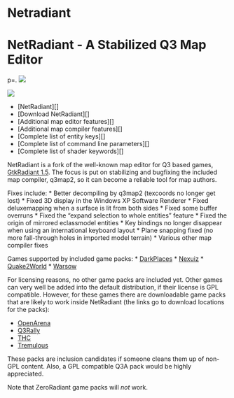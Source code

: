 Netradiant
==========

NetRadiant - A Stabilized Q3 Map Editor
=======================================

p=. ![](logo.jpg)

![](>radiant.jpg)

-   [NetRadiant][]
-   [Download NetRadiant][]
-   [Additional map editor features][]
-   [Additional map compiler features][]
-   [Complete list of entity keys][]
-   [Complete list of command line parameters][]
-   [Complete list of shader keywords][]

NetRadiant is a fork of the well-known map editor for Q3 based games, [GtkRadiant 1.5](http://zerowing.idsoftware.com/viewcvs/radiant/GtkRadiant/branches/1.5/). The focus is put on stabilizing and bugfixing the included map compiler, q3map2, so it can become a reliable tool for map authors.

Fixes include:
\* Better decompiling by q3map2 (texcoords no longer get lost)
\* Fixed 3D display in the Windows XP Software Renderer
\* Fixed deluxemapping when a surface is lit from both sides
\* Fixed some buffer overruns
\* Fixed the “expand selection to whole entities” feature
\* Fixed the origin of mirrored eclassmodel entities
\* Key bindings no longer disappear when using an international keyboard layout
\* Plane snapping fixed (no more fall-through holes in imported model terrain)
\* Various other map compiler fixes

Games supported by included game packs:
\* [DarkPlaces](http://icculus.org/twilight/darkplaces/)
\* [Nexuiz](http://www.nexuiz.com/)
\* [Quake2World](http://www.quake2world.net/)
\* [Warsow](http://www.warsow.net/)

For licensing reasons, no other game packs are included yet. Other games can very well be added into the default distribution, if their license is GPL compatible. However, for these games there are downloadable game packs that are likely to work inside NetRadiant (the links go to download locations for the packs):

-   [OpenArena](http://openarena.ws/board/index.php?topic=2722.0)
-   [Q3Rally](http://www.q3rally.com/index.php?module=Downloads&func=display&lid=57)
-   [THC](https://svn.freepository.com/99tOHY5flO0Uk-web/browser/NetRadiant?rev=730)
-   [Tremulous](http://ingar.satgnu.net/gtkradiant/index.html)

These packs are inclusion candidates if someone cleans them up of non-GPL content. Also, a GPL compatible Q3A pack would be highly appreciated.

Note that ZeroRadiant game packs will *not* work.
